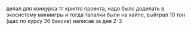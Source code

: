 делал для конкурса тг крипто проекта, надо было доделать в экосистему миниигры и тогда тапалки были на хайпе, выйграл 10 тон (щас по курсу 36 баксив) написав за дня 2-3

